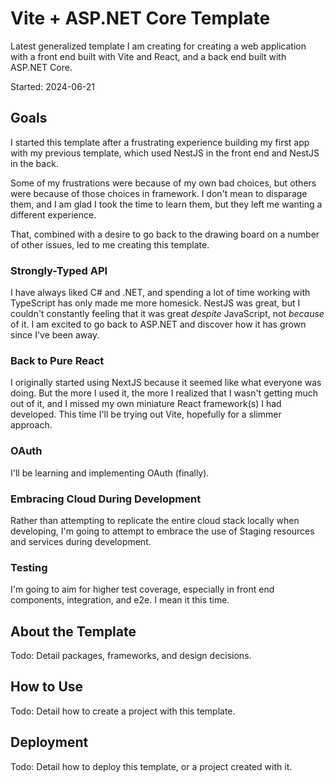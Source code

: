# Vite + ASP.NET Core Template
Latest generalized template I am creating for creating a web application with a front end built with Vite and React, and a back end built with ASP.NET Core.

Started: 2024-06-21

## Goals
I started this template after a frustrating experience building my first app with my previous template, which used NestJS in the front end and NestJS in the back.

Some of my frustrations were because of my own bad choices, but others were because of those choices in framework. I don't mean to disparage them, and I am glad I took the time to learn them, but they left me wanting a different experience.

That, combined with a desire to go back to the drawing board on a number of other issues, led to me creating this template.

### Strongly-Typed API
I have always liked C# and .NET, and spending a lot of time working with TypeScript has only made me more homesick. NestJS was great, but I couldn't constantly feeling that it was great *despite* JavaScript, not *because* of it. I am excited to go back to ASP.NET and discover how it has grown since I've been away.

### Back to Pure React
I originally started using NextJS because it seemed like what everyone was doing. But the more I used it, the more I realized that I wasn't getting much out of it, and I missed my own miniature React framework(s) I had developed. This time I'll be trying out Vite, hopefully for a slimmer approach.

### OAuth
I'll be learning and implementing OAuth (finally).

### Embracing Cloud During Development
Rather than attempting to replicate the entire cloud stack locally when developing, I'm going to attempt to embrace the use of Staging resources and services during development.

### Testing
I'm going to aim for higher test coverage, especially in front end components, integration, and e2e. I mean it this time.

## About the Template
Todo: Detail packages, frameworks, and design decisions.

## How to Use
Todo: Detail how to create a project with this template.

## Deployment
Todo: Detail how to deploy this template, or a project created with it.